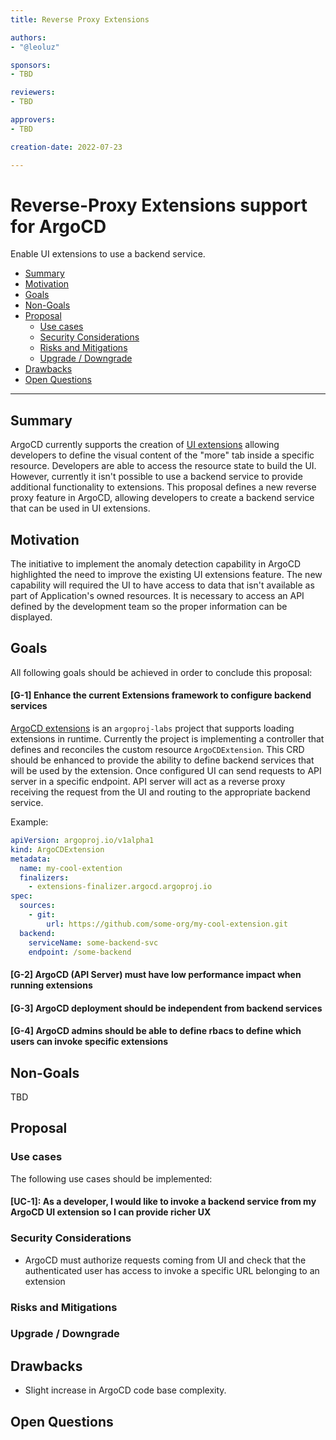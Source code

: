```yaml
---
title: Reverse Proxy Extensions

authors:
- "@leoluz"

sponsors:
- TBD

reviewers:
- TBD

approvers:
- TBD

creation-date: 2022-07-23

---
```


# Reverse-Proxy Extensions support for ArgoCD

Enable UI extensions to use a backend service.

* [Summary](#summary)
* [Motivation](#motivation)
* [Goals](#goals)
* [Non-Goals](#non-goals)
* [Proposal](#proposal)
    * [Use cases](#use-cases)
    * [Security Considerations](#security-considerations)
    * [Risks and Mitigations](#risks-and-mitigations)
    * [Upgrade / Downgrade](#upgrade--downgrade)
* [Drawbacks](#drawbacks)
* [Open Questions](#open-questions)

---

## Summary

ArgoCD currently supports the creation of [UI extensions][1] allowing
developers to define the visual content of the "more" tab inside
a specific resource. Developers are able to access the resource state to
build the UI. However, currently it isn't possible to use a backend
service to provide additional functionality to extensions. This proposal
defines a new reverse proxy feature in ArgoCD, allowing developers to
create a backend service that can be used in UI extensions.

## Motivation

The initiative to implement the anomaly detection capability in ArgoCD
highlighted the need to improve the existing UI extensions feature. The
new capability will required the UI to have access to data that isn't
available as part of Application's owned resources. It is necessary to
access an API defined by the development team so the proper information
can be displayed.

## Goals

All following goals should be achieved in order to conclude this proposal:

#### [G-1] Enhance the current Extensions framework to configure backend services

[ArgoCD extensions][2] is an `argoproj-labs` project that supports loading
extensions in runtime. Currently the project is implementing a controller
that defines and reconciles the custom resource `ArgoCDExtension`. This
CRD should be enhanced to provide the ability to define backend services
that will be used by the extension. Once configured UI can send requests
to API server in a specific endpoint. API server will act as a reverse
proxy receiving the request from the UI and routing to the appropriate
backend service.

Example:
```yaml 
apiVersion: argoproj.io/v1alpha1
kind: ArgoCDExtension
metadata:
  name: my-cool-extention
  finalizers:
    - extensions-finalizer.argocd.argoproj.io
spec:
  sources:
    - git:
        url: https://github.com/some-org/my-cool-extension.git
  backend:
    serviceName: some-backend-svc
    endpoint: /some-backend
```

#### [G-2] ArgoCD (API Server) must have low performance impact when running extensions


#### [G-3] ArgoCD deployment should be independent from backend services

#### [G-4] ArgoCD admins should be able to define rbacs to define which users can invoke specific extensions

## Non-Goals

TBD

## Proposal

### Use cases

The following use cases should be implemented:

#### [UC-1]: As a developer, I would like to invoke a backend service from my ArgoCD UI extension so I can provide richer UX

### Security Considerations

- ArgoCD must authorize requests coming from UI and check that the
  authenticated user has access to invoke a specific URL belonging to an
  extension

### Risks and Mitigations

### Upgrade / Downgrade

## Drawbacks

- Slight increase in ArgoCD code base complexity.

## Open Questions

[1]: https://argo-cd.readthedocs.io/en/stable/developer-guide/ui-extensions/
[2]: https://github.com/argoproj-labs/argocd-extensions
